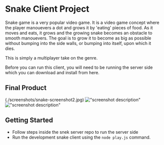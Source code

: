# Snake Client Project

Snake game is a very popular video game. It is a video game concept where the player manouevers a dot and grows it by 'eating' pieces of food. As it moves and eats, it grows and the growing snake becomes an obstacle to smooth manouevers. The goal is to grow it to become as big as possible without bumping into the side walls, or bumping into itself, upon which it dies.

This is simply a multiplayer take on the genre.

Before you can run this client, you will need to be running the server side which you can download and install from here.

## Final Product

(./screenshots/snake-screenshot2.jpg)
!["screenshot description"](#)
!["screenshot description"](#)

## Getting Started

- Follow steps inside the snek server repo to run the server side
- Run the development snake client using the `node play.js` command.
